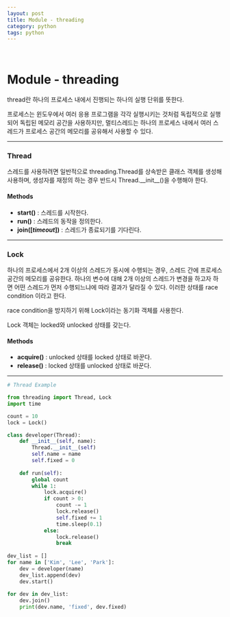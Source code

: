 ```yaml
---
layout: post
title: Module - threading
category: python
tags: python
---
```


&nbsp;

# Module - threading

thread란 하나의 프로세스 내에서 진행되는 하나의 실행 단위를 뜻한다.

프로세스는 윈도우에서 여러 응용 프로그램을 각각 실행시키는 것처럼 독립적으로 실행되어 독립된 메모리 공간을 사용하지만, 멀티스레드는 하나의 프로세스 내에서 여러 스레드가 프로세스 공간의 메모리를 공유해서 사용할 수 있다.

----

### Thread

스레드를 사용하려면 일반적으로 threading.Thread를 상속받은 클래스 객체를 생성해 사용하며, 생성자를 재정의 하는 경우 반드시 Thread.\_\_init\_\_()을 수행해야 한다.

#### Methods

- **start()** : 스레드를 시작한다.
- **run()** : 스레드의 동작을 정의한다.
- **join([*timeout*])** : 스레드가 종료되기를 기다린다.

----

### Lock

하나의 프로세스에서 2개 이상의 스레드가 동시에 수행되는 경우, 스레드 간에 프로세스 공간의 메모리를 공유한다. 하나의 변수에 대해 2개 이상의 스레드가 변경을 하고자 하면 어떤 스레드가 먼저 수행되느냐에 따라 결과가 달라질 수 있다. 이러한 상태를 race condition 이라고 한다.

race condition을 방지하기 위해 Lock이라는 동기화 객체를 사용한다.

Lock 객체는 locked와 unlocked 상태를 갖는다.

#### Methods

- **acquire()** : unlocked 상태를 locked 상태로 바꾼다.
- **release()** : locked 상태를 unlocked 상태로 바꾼다.

----

```python
# Thread Example

from threading import Thread, Lock
import time

count = 10
lock = Lock()

class developer(Thread):
    def __init__(self, name):
        Thread.__init__(self)
        self.name = name
        self.fixed = 0
        
    def run(self):
        global count
        while 1:
            lock.acquire()
            if count > 0:
                count -= 1
                lock.release()
                self.fixed += 1
                time.sleep(0.1)
            else:
                lock.release()
                break
                
dev_list = []
for name in ['Kim', 'Lee', 'Park']:
    dev = developer(name)
    dev_list.append(dev)
    dev.start()
    
for dev in dev_list:
    dev.join()
    print(dev.name, 'fixed', dev.fixed)
```

